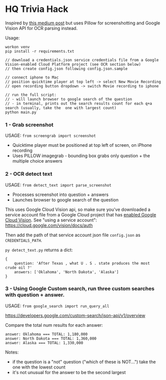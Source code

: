 HQ Trivia Hack
===============

Inspired by [this medium post](https://hackernoon.com/i-hacked-hq-trivia-but-heres-how-they-can-stop-me-68750ed16365) but uses Pillow for screenshotting and Google Vision API for OCR parsing instead.

Usage:
```
workon venv 
pip install -r requirements.txt

// download a credentials.json service credentials file from a Google Vision-enabled Cloud Platform project (see OCR section below)
// then create config.json following config.json.sample

// connect iphone to Mac
// position quicktime player at top left -> select New Movie Recording
// open recording button dropdown -> switch Movie recording to iphone

// run the full script:
// - will launch browser to google search of the question
// - in terminal, prints out the search results count for each q+a search (usually, take the  one with largest count)
python main.py
```

### 1 - Grab screenshot

USAGE: `from screengrab import screenshot`

- Quicktime player must be positioned at top left of screen, on iPhone recording
- Uses PILLOW imagegrab - bounding box grabs only question + the multiple choice answers

### 2 - OCR detect text

USAGE: `from detect_text import parse_screenshot`

- Processes screenshot into question + answers
- Launches browser to google search of the question

This uses Google Cloud Vision api, so make sure you've downloaded a service account file from a Google Cloud project that has [enabled Google Cloud Vision](https://cloud.google.com/vision/docs/before-you-begin). See "using a service account": https://cloud.google.com/vision/docs/auth

Then add the path of that service account json file `config.json` as `CREDENTIALS_PATH`.

`py detect_text.py` returns a dict:
```
{
    question: 'After Texas , what U . S . state produces the most crude oil ?'
    answers: ['Oklahoma', 'North Dakota', 'Alaska']
}
```
### 3 - Using Google Custom search, run three custom searches with question + answer.

USAGE: `from google_search import run_query_all`

https://developers.google.com/custom-search/json-api/v1/overview

Compare the total num results for each answer:
```
answer: Oklahoma === TOTAL: 1,180,000
answer: North Dakota === TOTAL: 1,360,000
answer: Alaska === TOTAL: 1,330,000
```

Notes:
- if the question is a "not" question ("which of these is NOT...") take the one with the lowest count
- it's not unusual for the answer to be the second largest